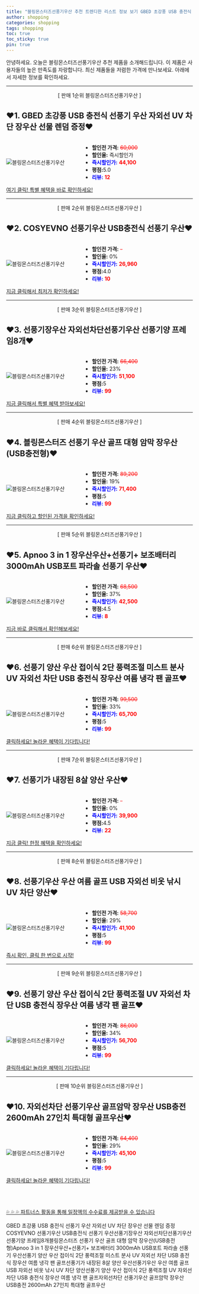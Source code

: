 ```yaml
---
title: "블링몬스터즈선풍기우산 추천 트렌디한 리스트 정보 보기 GBED 초강풍 USB 충전식 선풍기"
author: shopping
categories: shopping
tags: shopping
toc: true
toc_sticky: true
pin: true
---
```

안녕하세요. 오늘은 블링몬스터즈선풍기우산 추천 제품을 소개해드립니다. 이 제품은 사용자들의 높은 만족도를 자랑합니다. 최신 제품들을 저렴한 가격에 만나보세요. 아래에서 자세한 정보를 확인하세요.

---
<p class="toplist" style="margin: 0 auto; display: block; width: fit-content;">[ 판매 1순위 블링몬스터즈선풍기우산 ]</p>

<h2><strong>❤️1. GBED 초강풍 USB 충전식 선풍기 우산 자외선 UV 차단 장우산 선물 렌덤 증정❤️</strong></h2>

<div style="display: flex; align-items: center;">
    <div style="flex: 0.4;">
        <img src="https://thumbnail6.coupangcdn.com/thumbnails/remote/230x230ex/image/vendor_inventory/aa59/2a90ad5efdf86455892eec33e0318f0014b764f5fbf7a9e8c829c3f53ae0.jpg" alt="블링몬스터즈선풍기우산" style="max-width: 100%;">
    </div>
    <div style="flex: 0.6; margin-left: 10px;">
        <ul>
            <li><strong>할인전 가격:</strong> <del style="color: red;">60,000</del></li>
            <li><strong>할인율:</strong> 즉시할인가</li>
            <li><span style='color:blue'><strong>즉시할인가:</strong></span> <span style='color:red'><strong>44,100</strong></span></li>
            <li><strong>평점:</strong>5.0</li>
            <li><span style='color:blue'><strong>리뷰:</strong></span> <span style='color:red'><strong>12</strong></span></li>
        </ul>
    </div>
</div>
<div class="center">
    <a href="https://selin100587001.github.io?lptag=AF9450613&subid=githubio&pageKey=8227058858&traceid=V0-153&itemId=23665265735&vendorItemId=90690521876" class="myButton">
        여기 클릭! 특별 혜택을 바로 확인하세요!
    </a>
</div>


---
<p class="toplist" style="margin: 0 auto; display: block; width: fit-content;">[ 판매 2순위 블링몬스터즈선풍기우산 ]</p>

<h2><strong>❤️2. COSYEVNO 선풍기우산 USB충전식 선풍기 우산❤️</strong></h2>

<div style="display: flex; align-items: center;">
    <div style="flex: 0.4;">
        <img src="https://thumbnail6.coupangcdn.com/thumbnails/remote/230x230ex/image/vendor_inventory/d76b/189f4c8eb27ad37f6c9212a4cacc23379a54f56a8e6415af97c346eb3e87.jpg" alt="블링몬스터즈선풍기우산" style="max-width: 100%;">
    </div>
    <div style="flex: 0.6; margin-left: 10px;">
        <ul>
            <li><strong>할인전 가격:</strong> <del style="color: red;">-</del></li>
            <li><strong>할인율:</strong> 0%</li>
            <li><span style='color:blue'><strong>즉시할인가:</strong></span> <span style='color:red'><strong>26,960</strong></span></li>
            <li><strong>평점:</strong>4.0</li>
            <li><span style='color:blue'><strong>리뷰:</strong></span> <span style='color:red'><strong>10</strong></span></li>
        </ul>
    </div>
</div>
<div class="center">
    <a href="https://selin100587001.github.io?lptag=AF9450613&subid=githubio&pageKey=7547098271&traceid=V0-153&itemId=19852727718&vendorItemId=86953883296" class="myButton">
        지금 클릭해서 최저가 확인하세요!
    </a>
</div>


---
<p class="toplist" style="margin: 0 auto; display: block; width: fit-content;">[ 판매 3순위 블링몬스터즈선풍기우산 ]</p>

<h2><strong>❤️3. 선풍기장우산 자외선차단선풍기우산 선풍기양 프레임8개❤️</strong></h2>

<div style="display: flex; align-items: center;">
    <div style="flex: 0.4;">
        <img src="https://thumbnail9.coupangcdn.com/thumbnails/remote/230x230ex/image/vendor_inventory/493a/34fdacbcedb19e0ccebdf2e1a8a42af4f8149e3619b98ec33fdb03d468c3.jpg" alt="블링몬스터즈선풍기우산" style="max-width: 100%;">
    </div>
    <div style="flex: 0.6; margin-left: 10px;">
        <ul>
            <li><strong>할인전 가격:</strong> <del style="color: red;">66,400</del></li>
            <li><strong>할인율:</strong> 23%</li>
            <li><span style='color:blue'><strong>즉시할인가:</strong></span> <span style='color:red'><strong>51,100</strong></span></li>
            <li><strong>평점:</strong>5</li>
            <li><span style='color:blue'><strong>리뷰:</strong></span> <span style='color:red'><strong>99</strong></span></li>
        </ul>
    </div>
</div>
<div class="center">
    <a href="https://selin100587001.github.io?lptag=AF9450613&subid=githubio&pageKey=7373188411&traceid=V0-153&itemId=19024503623&vendorItemId=86288478834" class="myButton">
        지금 클릭해서 특별 혜택 받아보세요!
    </a>
</div>


---
<p class="toplist" style="margin: 0 auto; display: block; width: fit-content;">[ 판매 4순위 블링몬스터즈선풍기우산 ]</p>

<h2><strong>❤️4. 블링몬스터즈 선풍기 우산 골프 대형 암막 장우산(USB충전형)❤️</strong></h2>

<div style="display: flex; align-items: center;">
    <div style="flex: 0.4;">
        <img src="https://thumbnail9.coupangcdn.com/thumbnails/remote/230x230ex/image/vendor_inventory/d23f/5c70f128c230b32d4e3adbe67a41e86207724b128d634683feb6bdaf3fd9.jpg" alt="블링몬스터즈선풍기우산" style="max-width: 100%;">
    </div>
    <div style="flex: 0.6; margin-left: 10px;">
        <ul>
            <li><strong>할인전 가격:</strong> <del style="color: red;">89,200</del></li>
            <li><strong>할인율:</strong> 19%</li>
            <li><span style='color:blue'><strong>즉시할인가:</strong></span> <span style='color:red'><strong>71,400</strong></span></li>
            <li><strong>평점:</strong>5</li>
            <li><span style='color:blue'><strong>리뷰:</strong></span> <span style='color:red'><strong>99</strong></span></li>
        </ul>
    </div>
</div>
<div class="center">
    <a href="https://selin100587001.github.io?lptag=AF9450613&subid=githubio&pageKey=8202031264&traceid=V0-153&itemId=23515620020&vendorItemId=90542009466" class="myButton">
        지금 클릭하고 할인된 가격을 확인하세요!
    </a>
</div>


---
<p class="toplist" style="margin: 0 auto; display: block; width: fit-content;">[ 판매 5순위 블링몬스터즈선풍기우산 ]</p>

<h2><strong>❤️5. Apnoo 3 in 1 장우산우산+선풍기+ 보조배터리 3000mAh USB포트 파라솔 선풍기 우산❤️</strong></h2>

<div style="display: flex; align-items: center;">
    <div style="flex: 0.4;">
        <img src="https://thumbnail6.coupangcdn.com/thumbnails/remote/230x230ex/image/vendor_inventory/30dd/56c0f3eaba292d5f7f3633077c199193f2a0a4cd8d17b3876065420494b8.jpg" alt="블링몬스터즈선풍기우산" style="max-width: 100%;">
    </div>
    <div style="flex: 0.6; margin-left: 10px;">
        <ul>
            <li><strong>할인전 가격:</strong> <del style="color: red;">68,500</del></li>
            <li><strong>할인율:</strong> 37%</li>
            <li><span style='color:blue'><strong>즉시할인가:</strong></span> <span style='color:red'><strong>42,500</strong></span></li>
            <li><strong>평점:</strong>4.5</li>
            <li><span style='color:blue'><strong>리뷰:</strong></span> <span style='color:red'><strong>8</strong></span></li>
        </ul>
    </div>
</div>
<div class="center">
    <a href="https://selin100587001.github.io?lptag=AF9450613&subid=githubio&pageKey=7360983468&traceid=V0-153&itemId=18964751772&vendorItemId=86090560912" class="myButton">
        지금 바로 클릭해서 확인해보세요!
    </a>
</div>


---
<p class="toplist" style="margin: 0 auto; display: block; width: fit-content;">[ 판매 6순위 블링몬스터즈선풍기우산 ]</p>

<h2><strong>❤️6. 선풍기 양산 우산 접이식 2단 풍력조절 미스트 분사 UV 자외선 차단 USB 충전식 장우산 여름 냉각 팬 골프❤️</strong></h2>

<div style="display: flex; align-items: center;">
    <div style="flex: 0.4;">
        <img src="https://thumbnail9.coupangcdn.com/thumbnails/remote/230x230ex/image/vendor_inventory/783a/7dad8b03f8329f078fc5c09f7f69683ad63fb28613a692842a3e2d059b7b.png" alt="블링몬스터즈선풍기우산" style="max-width: 100%;">
    </div>
    <div style="flex: 0.6; margin-left: 10px;">
        <ul>
            <li><strong>할인전 가격:</strong> <del style="color: red;">99,500</del></li>
            <li><strong>할인율:</strong> 33%</li>
            <li><span style='color:blue'><strong>즉시할인가:</strong></span> <span style='color:red'><strong>65,700</strong></span></li>
            <li><strong>평점:</strong>5</li>
            <li><span style='color:blue'><strong>리뷰:</strong></span> <span style='color:red'><strong>99</strong></span></li>
        </ul>
    </div>
</div>
<div class="center">
    <a href="https://selin100587001.github.io?lptag=AF9450613&subid=githubio&pageKey=8185188012&traceid=V0-153&itemId=23407532323&vendorItemId=90434680919" class="myButton">
        클릭하세요! 놀라운 혜택이 기다립니다!
    </a>
</div>


---
<p class="toplist" style="margin: 0 auto; display: block; width: fit-content;">[ 판매 7순위 블링몬스터즈선풍기우산 ]</p>

<h2><strong>❤️7. 선풍기가 내장된 8살 양산 우산❤️</strong></h2>

<div style="display: flex; align-items: center;">
    <div style="flex: 0.4;">
        <img src="https://thumbnail6.coupangcdn.com/thumbnails/remote/230x230ex/image/vendor_inventory/b7d4/8bc7a3a3cbab38ef1ce7460f4679acaf9b27d1723a5ee83c0789a26297c7.jpg" alt="블링몬스터즈선풍기우산" style="max-width: 100%;">
    </div>
    <div style="flex: 0.6; margin-left: 10px;">
        <ul>
            <li><strong>할인전 가격:</strong> <del style="color: red;">-</del></li>
            <li><strong>할인율:</strong> 0%</li>
            <li><span style='color:blue'><strong>즉시할인가:</strong></span> <span style='color:red'><strong>39,900</strong></span></li>
            <li><strong>평점:</strong>4.5</li>
            <li><span style='color:blue'><strong>리뷰:</strong></span> <span style='color:red'><strong>22</strong></span></li>
        </ul>
    </div>
</div>
<div class="center">
    <a href="https://selin100587001.github.io?lptag=AF9450613&subid=githubio&pageKey=2107761463&traceid=V0-153&itemId=3580441734&vendorItemId=77589157485" class="myButton">
        지금 클릭! 한정 혜택을 확인하세요!
    </a>
</div>


---
<p class="toplist" style="margin: 0 auto; display: block; width: fit-content;">[ 판매 8순위 블링몬스터즈선풍기우산 ]</p>

<h2><strong>❤️8. 선풍기우산 우산 여름 골프 USB 자외선 비옷 낚시 UV 차단 양산❤️</strong></h2>

<div style="display: flex; align-items: center;">
    <div style="flex: 0.4;">
        <img src="https://thumbnail8.coupangcdn.com/thumbnails/remote/230x230ex/image/vendor_inventory/e7c7/303c9161e572b1f8c39c7066faeab8720ebef40ed0ec733a9352dd47989d.png" alt="블링몬스터즈선풍기우산" style="max-width: 100%;">
    </div>
    <div style="flex: 0.6; margin-left: 10px;">
        <ul>
            <li><strong>할인전 가격:</strong> <del style="color: red;">58,700</del></li>
            <li><strong>할인율:</strong> 29%</li>
            <li><span style='color:blue'><strong>즉시할인가:</strong></span> <span style='color:red'><strong>41,100</strong></span></li>
            <li><strong>평점:</strong>5</li>
            <li><span style='color:blue'><strong>리뷰:</strong></span> <span style='color:red'><strong>99</strong></span></li>
        </ul>
    </div>
</div>
<div class="center">
    <a href="https://selin100587001.github.io?lptag=AF9450613&subid=githubio&pageKey=6748787333&traceid=V0-153&itemId=15776598779&vendorItemId=86978375410" class="myButton">
        즉시 확인, 클릭 한 번으로 시작!
    </a>
</div>


---
<p class="toplist" style="margin: 0 auto; display: block; width: fit-content;">[ 판매 9순위 블링몬스터즈선풍기우산 ]</p>

<h2><strong>❤️9. 선풍기 양산 우산 접이식 2단 풍력조절 UV 자외선 차단 USB 충전식 장우산 여름 냉각 팬 골프❤️</strong></h2>

<div style="display: flex; align-items: center;">
    <div style="flex: 0.4;">
        <img src="https://thumbnail9.coupangcdn.com/thumbnails/remote/230x230ex/image/vendor_inventory/783a/7dad8b03f8329f078fc5c09f7f69683ad63fb28613a692842a3e2d059b7b.png" alt="블링몬스터즈선풍기우산" style="max-width: 100%;">
    </div>
    <div style="flex: 0.6; margin-left: 10px;">
        <ul>
            <li><strong>할인전 가격:</strong> <del style="color: red;">86,000</del></li>
            <li><strong>할인율:</strong> 34%</li>
            <li><span style='color:blue'><strong>즉시할인가:</strong></span> <span style='color:red'><strong>56,700</strong></span></li>
            <li><strong>평점:</strong>5</li>
            <li><span style='color:blue'><strong>리뷰:</strong></span> <span style='color:red'><strong>99</strong></span></li>
        </ul>
    </div>
</div>
<div class="center">
    <a href="https://selin100587001.github.io?lptag=AF9450613&subid=githubio&pageKey=8185187927&traceid=V0-153&itemId=23407531904&vendorItemId=90434680604" class="myButton">
        클릭하세요! 놀라운 혜택이 기다립니다!
    </a>
</div>


---
<p class="toplist" style="margin: 0 auto; display: block; width: fit-content;">[ 판매 10순위 블링몬스터즈선풍기우산 ]</p>

<h2><strong>❤️10. 자외선차단 선풍기우산 골프암막 장우산 USB충전 2600mAh 27인치 특대형 골프우산❤️</strong></h2>

<div style="display: flex; align-items: center;">
    <div style="flex: 0.4;">
        <img src="https://thumbnail10.coupangcdn.com/thumbnails/remote/230x230ex/image/vendor_inventory/3263/9233ee43df36fd12b52b869270eae877b621e01d37775d473217d817f71b.png" alt="블링몬스터즈선풍기우산" style="max-width: 100%;">
    </div>
    <div style="flex: 0.6; margin-left: 10px;">
        <ul>
            <li><strong>할인전 가격:</strong> <del style="color: red;">64,400</del></li>
            <li><strong>할인율:</strong> 29%</li>
            <li><span style='color:blue'><strong>즉시할인가:</strong></span> <span style='color:red'><strong>45,100</strong></span></li>
            <li><strong>평점:</strong>5</li>
            <li><span style='color:blue'><strong>리뷰:</strong></span> <span style='color:red'><strong>99</strong></span></li>
        </ul>
    </div>
</div>
<div class="center">
    <a href="https://selin100587001.github.io?lptag=AF9450613&subid=githubio&pageKey=7549102293&traceid=V0-153&itemId=19862448589&vendorItemId=86963370737" class="myButton">
        클릭하세요! 놀라운 혜택이 기다립니다!
    </a>
</div>

<br><br><br>[💦 💦 💦 파트너스 활동을 통해 일정액의 수수료를 제공받을 수 있습니다](https://link.coupang.com/a/bcpT2c)<br><br>GBED 초강풍 USB 충전식 선풍기 우산 자외선 UV 차단 장우산 선물 렌덤 증정COSYEVNO 선풍기우산 USB충전식 선풍기 우산선풍기장우산 자외선차단선풍기우산 선풍기양 프레임8개블링몬스터즈 선풍기 우산 골프 대형 암막 장우산(USB충전형)Apnoo 3 in 1 장우산우산+선풍기+ 보조배터리 3000mAh USB포트 파라솔 선풍기 우산선풍기 양산 우산 접이식 2단 풍력조절 미스트 분사 UV 자외선 차단 USB 충전식 장우산 여름 냉각 팬 골프선풍기가 내장된 8살 양산 우산선풍기우산 우산 여름 골프 USB 자외선 비옷 낚시 UV 차단 양산선풍기 양산 우산 접이식 2단 풍력조절 UV 자외선 차단 USB 충전식 장우산 여름 냉각 팬 골프자외선차단 선풍기우산 골프암막 장우산 USB충전 2600mAh 27인치 특대형 골프우산